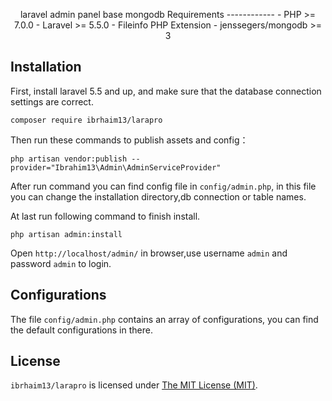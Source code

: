 <p align="center">
laravel admin panel base mongodb
Requirements
------------
- PHP >= 7.0.0
- Laravel >= 5.5.0
- Fileinfo PHP Extension
- jenssegers/mongodb >= 3

Installation
------------

First, install laravel 5.5 and up, and make sure that the database connection settings are correct.

```
composer require ibrhaim13/larapro
```

Then run these commands to publish assets and config：

```
php artisan vendor:publish --provider="Ibrahim13\Admin\AdminServiceProvider"
```
After run command you can find config file in `config/admin.php`, in this file you can change the installation directory,db connection or table names.

At last run following command to finish install.
```
php artisan admin:install
```

Open `http://localhost/admin/` in browser,use username `admin` and password `admin` to login.

Configurations
------------
The file `config/admin.php` contains an array of configurations, you can find the default configurations in there.

License
------------
`ibrhaim13/larapro` is licensed under [The MIT License (MIT)](LICENSE).

